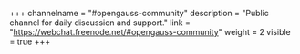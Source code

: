 +++
channelname = "#opengauss-community"
description = "Public channel for daily discussion and support."
link = "https://webchat.freenode.net/#opengauss-community"
weight =  2
visible = true
+++